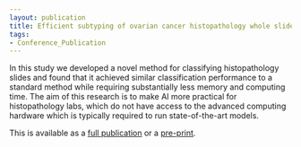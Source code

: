 ```yaml
---
layout: publication
title: Efficient subtyping of ovarian cancer histopathology whole slide images using active sampling in multiple instance learning – Jack Breen 2023
tags:
- Conference_Publication
---
```


In this study we developed a novel method for classifying histopathology slides and found that it achieved similar classification performance to a standard method while requiring substantially less memory and computing time. The aim of this research is to make AI more practical for histopathology labs, which do not have access to the advanced computing hardware which is typically required to run state-of-the-art models. 

This is available as a [full publication](https://www.spiedigitallibrary.org/conference-proceedings-of-spie/12471/1247110/Efficient-subtyping-of-ovarian-cancer-histopathology-whole-slide-images-using/10.1117/12.2653869.short?SSO=1) or a [pre-print](https://arxiv.org/abs/2302.08867).

